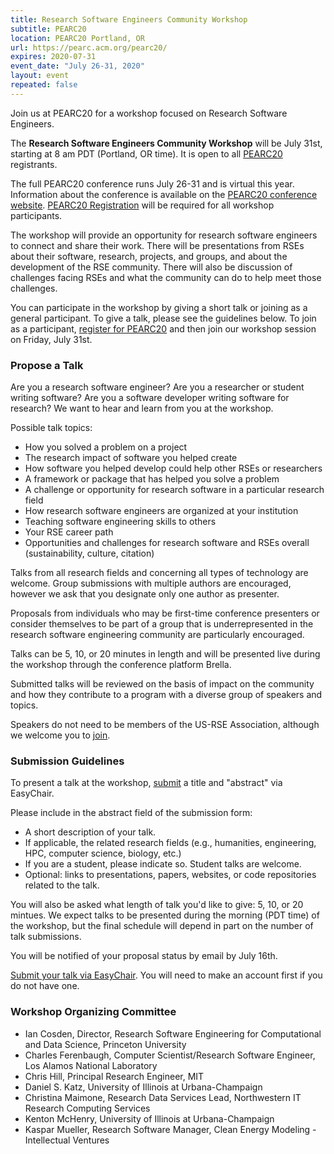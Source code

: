 ```yaml
---
title: Research Software Engineers Community Workshop
subtitle: PEARC20
location: PEARC20 Portland, OR
url: https://pearc.acm.org/pearc20/
expires: 2020-07-31
event_date: "July 26-31, 2020"
layout: event
repeated: false
---
```



Join us at PEARC20 for a workshop focused on Research Software Engineers.  

The **Research Software Engineers Community Workshop** will be July 31st, starting at 8 am PDT (Portland, OR time).  It is open to all [PEARC20](https://pearc.acm.org/pearc20/) registrants.  

The full PEARC20 conference runs July 26-31 and is virtual this year.  Information about the conference is available on the [PEARC20
conference website](https://pearc.acm.org/pearc20/).  [PEARC20 Registration](http://www.cvent.com/events/practice-and-experience-in-advanced-research-computing-2020-pearc-/event-summary-e4cda8bfe4c545b7bb3e458e13a128c2.aspx) will be required for all workshop participants.

The workshop will provide an opportunity for
research software engineers to connect and share their work.  There will be
presentations from RSEs about their software, research, projects, and groups, and about
the development of the RSE community.  There will also be discussion of challenges facing RSEs and what the community can do to help meet those challenges.

You can participate in the workshop by giving a short talk or joining as a general participant.  To give a talk, please see the guidelines below.  To join as a participant, [register for PEARC20](http://www.cvent.com/events/practice-and-experience-in-advanced-research-computing-2020-pearc-/event-summary-e4cda8bfe4c545b7bb3e458e13a128c2.aspx) and then join our workshop session on Friday, July 31st.

### Propose a Talk

Are you a research software engineer?  Are you a researcher or student writing software?  Are you a software developer writing software for research?  We want to hear and learn from you at the workshop.

Possible talk topics:

* How you solved a problem on a project
* The research impact of software you helped create
* How software you helped develop could help other RSEs or researchers
* A framework or package that has helped you solve a problem
* A challenge or opportunity for research software in a particular research field
* How research software engineers are organized at your institution
* Teaching software engineering skills to others
* Your RSE career path
* Opportunities and challenges for research software and RSEs overall (sustainability, culture, citation)

Talks from all research fields and concerning all types of technology are welcome. Group submissions with multiple authors are encouraged, however we ask that you designate only one author as presenter.  

Proposals from individuals who may be first-time conference presenters or consider themselves to be part of a group that is underrepresented in the research software engineering community are particularly encouraged.  

Talks can be 5, 10, or 20 minutes in length and will be presented live during the workshop through the conference platform Brella.  

Submitted talks will be reviewed on the basis of impact on the community and how they contribute to a program with a diverse group of speakers and topics.

Speakers do not need to be members of the US-RSE Association, although we welcome you to [join](https://us-rse.org/join/).

### Submission Guidelines

To present a talk at the workshop, [submit](https://easychair.org/conferences/?conf=pearc20rse) a title and "abstract" via EasyChair.

Please include in the abstract field of the submission form:

* A short description of your talk.
* If applicable, the related research fields (e.g., humanities, engineering, HPC, computer science, biology, etc.)
* If you are a student, please indicate so.  Student talks are welcome.
* Optional: links to presentations, papers, websites, or code repositories related to the talk.

You will also be asked what length of talk you'd like to give: 5, 10, or 20 mintues.  We expect talks to be presented during the morning (PDT time) of the workshop, but the final schedule will depend in part on the number of talk submissions.

You will be notified of your proposal status by email by July 16th.

[Submit your talk via EasyChair](https://easychair.org/conferences/?conf=pearc20rse).  You will need to make an account first if you do not have one.


### Workshop Organizing Committee

* Ian Cosden, Director, Research Software Engineering for Computational and Data Science, Princeton University
* Charles Ferenbaugh, Computer Scientist/Research Software Engineer, Los Alamos National Laboratory
* Chris Hill, Principal Research Engineer, MIT
* Daniel S. Katz, University of Illinois at Urbana-Champaign
* Christina Maimone, Research Data Services Lead, Northwestern IT Research Computing Services
* Kenton McHenry, University of Illinois at Urbana-Champaign
* Kaspar Mueller,  Research Software Manager, Clean Energy Modeling - Intellectual Ventures

